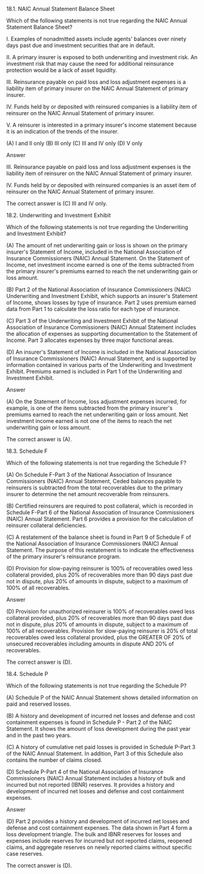 18.1. NAIC Annual Statement Balance Sheet

Which of the following statements is not true regarding the NAIC Annual Statement Balance Sheet?

I. Examples of nonadmitted assets include agents' balances over ninety days past due and investment securities that are in default.

II. A primary insurer is exposed to both underwriting and investment risk. An investment risk that may cause the need for additional reinsurance protection would be a lack of asset liquidity.

III. Reinsurance payable on paid loss and loss adjustment expenses is a liability item of primary insurer on the NAIC Annual Statement of primary insurer.

IV. Funds held by or deposited with reinsured companies is a liability item of reinsurer on the NAIC Annual Statement of primary insurer.

V. A reinsurer is interested in a primary insurer's income statement because it is an indication of the trends of the insurer.

(A) I and II only
(B) III only
(C) III and IV only
(D) V only

Answer

III. Reinsurance payable on paid loss and loss adjustment expenses is the liability item of reinsurer on the NAIC Annual Statement of primary insurer.

IV. Funds held by or deposited with reinsured companies is an asset item of reinsurer on the NAIC Annual Statement of primary insurer.

The correct answer is (C) III and IV only.





18.2. Underwriting and Investment Exhibit

Which of the following statements is not true regarding the Underwriting and Investment Exhibit?

(A) The amount of net underwriting gain or loss is shown on the primary insurer's Statement of Income, included in the National Association of Insurance Commissioners (NAIC) Annual Statement. On the Statement of Income, net investment income earned is one of the items subtracted from the primary insurer's premiums earned to reach the net underwriting gain or loss amount.

(B) Part 2 of the National Association of Insurance Commissioners (NAIC) Underwriting and Investment Exhibit, which supports an insurer's Statement of Income, shows losses by type of insurance. Part 2 uses premium earned data from Part 1 to calculate the loss ratio for each type of insurance.

(C) Part 3 of the Underwriting and Investment Exhibit of the National Association of Insurance Commissioners (NAIC) Annual Statement includes the allocation of expenses as supporting documentation to the Statement of Income. Part 3 allocates expenses by three major functional areas.

(D) An insurer's Statement of Income is included in the National Association of Insurance Commissioners (NAIC) Annual Statement, and is supported by information contained in various parts of the Underwriting and Investment Exhibit. Premiums earned is included in Part 1 of the Underwriting and Investment Exhibit.

Answer

(A) On the Statement of Income, loss adjustment expenses incurred, for example, is one of the items subtracted from the primary insurer's premiums earned to reach the net underwriting gain or loss amount. Net investment income earned is not one of the items to reach the net underwriting gain or loss amount.

The correct answer is (A).



18.3. Schedule F

Which of the following statements is not true regarding the Schedule F?

(A) On Schedule F-Part 3 of the National Association of Insurance Commissioners (NAIC) Annual Statement, Ceded balances payable to reinsurers is subtracted from the total recoverables due to the primary insurer to determine the net amount recoverable from reinsurers.

(B) Certified reinsurers are required to post collateral, which is recorded in Schedule F-Part 6 of the National Association of Insurance Commissioners (NAIC) Annual Statement. Part 6 provides a provision for the calculation of reinsurer collateral deficiencies.

(C) A restatement of the balance sheet is found in Part 9 of Schedule F of the National Association of Insurance Commissioners (NAIC) Annual Statement. The purpose of this restatement is to indicate the effectiveness of the primary insurer's reinsurance program.

(D) Provision for slow-paying reinsurer is 100% of recoverables owed less collateral provided, plus 20% of recoverables more than 90 days past due not in dispute, plus 20% of amounts in dispute, subject to a maximum of 100% of all recoverables.

Answer

(D) Provision for unauthorized reinsurer is 100% of recoverables owed less collateral provided, plus 20% of recoverables more than 90 days past due not in dispute, plus 20% of amounts in dispute, subject to a maximum of 100% of all recoverables. Provision for slow-paying reinsurer is 20% of total recoverables owed less collateral provided, plus the GREATER OF 20% of unsecured recoverables including amounts in dispute AND 20% of recoverables.

The correct answer is (D).





18.4. Schedule P

Which of the following statements is not true regarding the Schedule P?

(A) Schedule P of the NAIC Annual Statement shows detailed information on paid and reserved losses.

(B) A history and development of incurred net losses and defense and cost containment expenses is found in Schedule P - Part 2 of the NAIC Statement. It shows the amount of loss development during the past year and in the past two years.

(C) A history of cumulative net paid losses is provided in Schedule P-Part 3 of the NAIC Annual Statement. In addition, Part 3 of this Schedule also contains the number of claims closed.

(D) Schedule P-Part 4 of the National Association of Insurance Commissioners (NAIC) Annual Statement includes a history of bulk and incurred but not reported (IBNR) reserves. It provides a history and development of incurred net losses and defense and cost containment expenses.

Answer

(D) Part 2 provides a history and development of incurred net losses and defense and cost containment expenses. The data shown in Part 4 form a loss development triangle. The bulk and IBNR reserves for losses and expenses include reserves for incurred but not reported claims, reopened claims, and aggregate reserves on newly reported claims without specific case reserves.

The correct answer is (D).